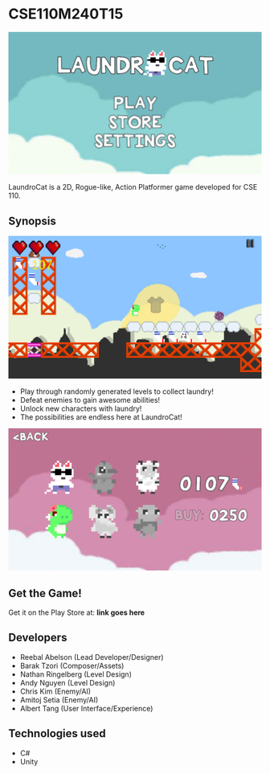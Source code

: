 # CSE110M240T15

<img src="https://github.com/ucsdCSE110wi16/CSE110M240T15/blob/master/Screenshot_1.png"/>

LaundroCat is a 2D, Rogue-like, Action Platformer game developed for CSE 110.

## Synopsis

<img src = "https://github.com/ucsdCSE110wi16/CSE110M240T15/blob/master/Screenshot_2.png"/>

 * Play through randomly generated levels to collect laundry!
 * Defeat enemies to gain awesome abilities!
 * Unlock new characters with laundry!
 * The possibilities are endless here at LaundroCat!

<img src = "https://github.com/ucsdCSE110wi16/CSE110M240T15/blob/master/Screenshot_3.png"/>

## Get the Game!

Get it on the Play Store at:  ______link goes here______

## Developers
 * Reebal Abelson (Lead Developer/Designer)
 * Barak Tzori (Composer/Assets)
 * Nathan Ringelberg (Level Design)
 * Andy Nguyen (Level Design)
 * Chris Kim (Enemy/AI)
 * Amitoj Setia (Enemy/AI)
 * Albert Tang (User Interface/Experience)

## Technologies used

 * C#
 * Unity